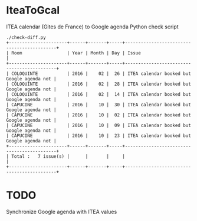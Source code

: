 # IteaToGcal

ITEA calendar (Gites de France) to Google agenda Python check script

	./check-diff.py 
	+----------------------+------+-------+-----+--------------------------------------------+
	| Room                 | Year | Month | Day | Issue                                      |
	+----------------------+------+-------+-----+--------------------------------------------+
	| COLOQUINTE           | 2016 |    02 |  26 | ITEA calendar booked but Google agenda not |
	| COLOQUINTE           | 2016 |    02 |  28 | ITEA calendar booked but Google agenda not |
	| COLOQUINTE           | 2016 |    02 |  14 | ITEA calendar booked but Google agenda not |
	| CAPUCINE             | 2016 |    10 |  30 | ITEA calendar booked but Google agenda not |
	| CAPUCINE             | 2016 |    10 |  02 | ITEA calendar booked but Google agenda not |
	| CAPUCINE             | 2016 |    10 |  09 | ITEA calendar booked but Google agenda not |
	| CAPUCINE             | 2016 |    10 |  23 | ITEA calendar booked but Google agenda not |
	+----------------------+------+-------+-----+--------------------------------------------+
	| Total :   7 issue(s) |      |       |     |                                            |
	+----------------------+------+-------+-----+--------------------------------------------+

# TODO

Synchronize Google agenda with ITEA values